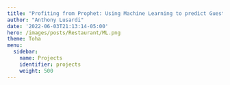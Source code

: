 ```yaml
---
title: "Profiting from Prophet: Using Machine Learning to predict Guests Counts in the Restaurant Industry"
author: "Anthony Lusardi"
date: '2022-06-03T21:13:14-05:00'
hero: /images/posts/Restaurant/ML.png
theme: Toha
menu:
  sidebar:
    name: Projects
    identifier: projects
    weight: 500
---
```

